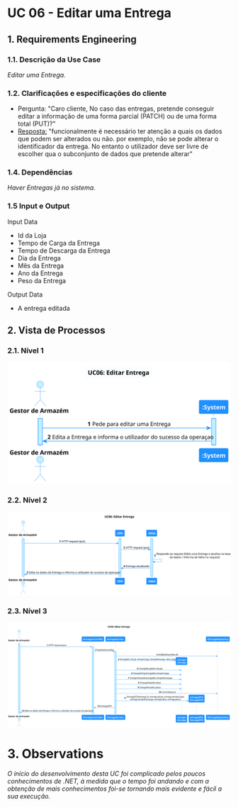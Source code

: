 # UC 06 - Editar uma Entrega

## 1. Requirements Engineering

### 1.1. Descrição da Use Case

*Editar uma Entrega.*

### 1.2. Clarificações e especificações do cliente

* Pergunta: "Caro cliente, No caso das entregas, pretende conseguir editar a informação de uma forma parcial (PATCH) ou de uma forma total (PUT)?"
* [Resposta:](https://moodle.isep.ipp.pt/mod/forum/discuss.php?d=18878) "funcionalmente é necessário ter atenção a quais os dados que podem ser alterados ou não. por exemplo, não se pode alterar o identificador da entrega. No entanto o utilizador deve ser livre de escolher qua o subconjunto de dados que pretende alterar"


### 1.4. Dependências

*Haver Entregas já no sistema.*

### 1.5 Input e Output

Input Data
  	
* Id da Loja
* Tempo de Carga da Entrega
* Tempo de Descarga da Entrega
* Dia da Entrega
* Mês da Entrega
* Ano da Entrega
* Peso da Entrega

Output Data

* A entrega editada

## 2. Vista de Processos

### 2.1. Nível 1

![UC06-Nível1](../diagramas/nivel1/MGA/UC06__Editar_Entrega.svg)

### 2.2. Nível 2

![UC06-Nível2](../diagramas/nivel2/MGA/UC06__Editar_Entrega.svg)

### 2.3. Nível 3

![UC06-Nível3](../diagramas/nivel3/MGA/UC06__Editar_Entrega.svg)

# 3. Observations

*O início do desenvolvimento desta UC foi complicado pelos poucos conhecimentos de .NET, à medida que o tempo foi andando e com a obtenção de mais conhecimentos foi-se tornando mais evidente e fácil a sua execução.*





